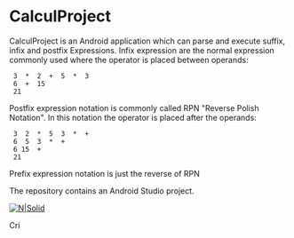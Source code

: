 # CalculProject

CalculProject is an Android application which can parse and execute suffix, infix and postfix Expressions.
Infix expression are the normal expression commonly used where the operator is placed between operands:
```
 3  *  2  +  5  *  3 
 6  +  15 
 21
```
Postfix expression notation is commonly called RPN "Reverse Polish Notation". In this notation the operator is placed after the operands:
```
 3  2  *  5  3  *  +
 6  5  3  *  +
 6 15  +
 21
 ```
Prefix expression notation is just the reverse of RPN

The repository contains an Android Studio project.

[![N|Solid](https://developer.android.com/studio/images/home/android-studio-logo.svg)]()


Cri

